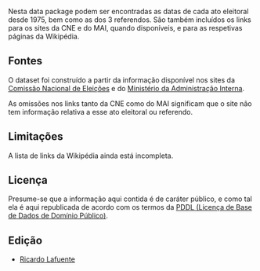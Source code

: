 Nesta data package podem ser encontradas as datas de cada ato eleitoral desde 1975, 
bem como as dos 3 referendos. São também incluídos os links para os sites da CNE e
do MAI, quando disponíveis, e para as respetivas páginas da Wikipédia.


Fontes
------

O dataset foi construído a partir da informação disponível nos sites da
[Comissão Nacional de Eleições](http://eleicoes.cne.pt/) e do [Ministério da
Administração Interna](http://www.eleicoes.mai.gov.pt).

As omissões nos links tanto da CNE como do MAI significam que o site não tem
informação relativa a esse ato eleitoral ou referendo.


Limitações
----------

A lista de links da Wikipédia ainda está incompleta.


Licença
-------

Presume-se que a informação aqui contida é de caráter público, e como tal ela é
aqui republicada de acordo com os termos da [PDDL (Licença de Base de Dados de
Domínio Público)](http://opendatacommons.org/licenses/pddl/).


Edição
------

* [Ricardo Lafuente](http://twitter.com/rlaf)
